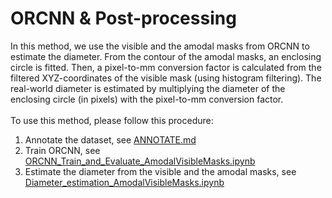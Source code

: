 # ORCNN & Post-processing
In this method, we use the visible and the amodal masks from ORCNN to estimate the diameter. From the contour of the amodal masks, an enclosing circle is fitted. Then, a pixel-to-mm conversion factor is calculated from the filtered XYZ-coordinates of the visible mask (using histogram filtering). The real-world diameter is estimated by multiplying the diameter of the enclosing circle (in pixels) with the pixel-to-mm conversion factor. <br/> <br/>
To use this method, please follow this procedure: <br/>
1. Annotate the dataset, see [ANNOTATE.md](ANNOTATE.md)
2. Train ORCNN, see [ORCNN_Train_and_Evaluate_AmodalVisibleMasks.ipynb](ORCNN_Train_and_Evaluate_AmodalVisibleMasks.ipynb)
3. Estimate the diameter from the visible and the amodal masks, see [Diameter_estimation_AmodalVisibleMasks.ipynb](Diameter_estimation_AmodalVisibleMasks.ipynb)
